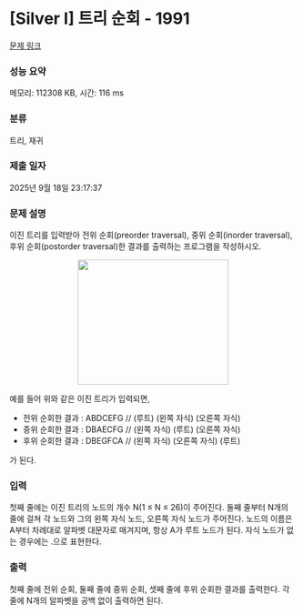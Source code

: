 # [Silver I] 트리 순회 - 1991 

[문제 링크](https://www.acmicpc.net/problem/1991) 

### 성능 요약

메모리: 112308 KB, 시간: 116 ms

### 분류

트리, 재귀

### 제출 일자

2025년 9월 18일 23:17:37

### 문제 설명

<p style="user-select: auto !important;">이진 트리를 입력받아 전위 순회(preorder traversal), 중위 순회(inorder traversal), 후위 순회(postorder traversal)한 결과를 출력하는 프로그램을 작성하시오.</p>

<p style="text-align: center; user-select: auto !important;"><img alt="" src="https://www.acmicpc.net/JudgeOnline/upload/201007/trtr.png" style="height: 220px; width: 265px; user-select: auto !important;"></p>

<p style="user-select: auto !important;">예를 들어 위와 같은 이진 트리가 입력되면,</p>

<ul style="user-select: auto !important;">
	<li style="user-select: auto !important;">전위 순회한 결과 : ABDCEFG // (루트) (왼쪽 자식) (오른쪽 자식)</li>
	<li style="user-select: auto !important;">중위 순회한 결과 : DBAECFG // (왼쪽 자식) (루트) (오른쪽 자식)</li>
	<li style="user-select: auto !important;">후위 순회한 결과 : DBEGFCA // (왼쪽 자식) (오른쪽 자식) (루트)</li>
</ul>

<p style="user-select: auto !important;">가 된다.</p>

### 입력 

 <p style="user-select: auto !important;">첫째 줄에는 이진 트리의 노드의 개수 N(1 ≤ N ≤ 26)이 주어진다. 둘째 줄부터 N개의 줄에 걸쳐 각 노드와 그의 왼쪽 자식 노드, 오른쪽 자식 노드가 주어진다. 노드의 이름은 A부터 차례대로 알파벳 대문자로 매겨지며, 항상 A가 루트 노드가 된다. 자식 노드가 없는 경우에는 .으로 표현한다.</p>

### 출력 

 <p style="user-select: auto !important;">첫째 줄에 전위 순회, 둘째 줄에 중위 순회, 셋째 줄에 후위 순회한 결과를 출력한다. 각 줄에 N개의 알파벳을 공백 없이 출력하면 된다.</p>

